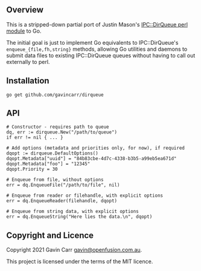 
Overview
--------

This is a stripped-down partial port of Justin Mason's
[IPC::DirQueue perl module](https://github.com/jmason/IPC-DirQueue)
to Go.

The initial goal is just to implement Go equivalents to IPC::DirQueue's
`enqueue_{file,fh,string}` methods, allowing Go utilities and daemons
to submit data files to existing IPC::DirQueue queues without having
to call out externally to perl.


Installation
------------

    go get github.com/gavincarr/dirqueue


API
---

    # Constructor - requires path to queue
    dq, err := dirqueue.New("/path/to/queue")
    if err != nil { ... }

    # Add options (metadata and priorities only, for now), if required
    dqopt := dirqueue.DefaultOptions()
    dqopt.Metadata["uuid"] = "84b83cbe-4d7c-4338-b3b5-a99eb5ea671d"
    dqopt.Metadata["foo"] = "12345"
    dqopt.Priority = 30

    # Enqueue from file, without options
    err = dq.EnqueueFile("/path/to/file", nil)

    # Enqueue from reader or filehandle, with explicit options
    err = dq.EnqueueReader(filehandle, dqopt)

    # Enqueue from string data, with explicit options
    err = dq.EnqueueString("Here lies the data.\n", dqopt)


Copyright and Licence
---------------------

Copyright 2021 Gavin Carr <gavin@openfusion.com.au>.

This project is licensed under the terms of the MIT licence.

